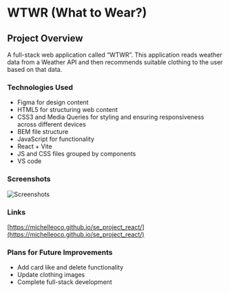 # WTWR (What to Wear?)

## Project Overview

A full-stack web application called “WTWR”. This application reads weather data from a Weather API and then recommends suitable clothing to the user based on that data.

### Technologies Used

- Figma for design content
- HTML5 for structuring web content
- CSS3 and Media Queries for styling and ensuring responsiveness across different devices
- BEM file structure
- JavaScript for functionality
- React + Vite
- JS and CSS files grouped by components
- VS code

### Screenshots

![Screenshots](../../projects/se_project_react/src/assets/readme/WeatherApp.png)

### Links

[https://michelleoco.github.io/se_project_react/](https://michelleoco.github.io/se_project_react/)

### Plans for Future Improvements

- Add card like and delete functionality
- Update clothing images
- Complete full-stack development
